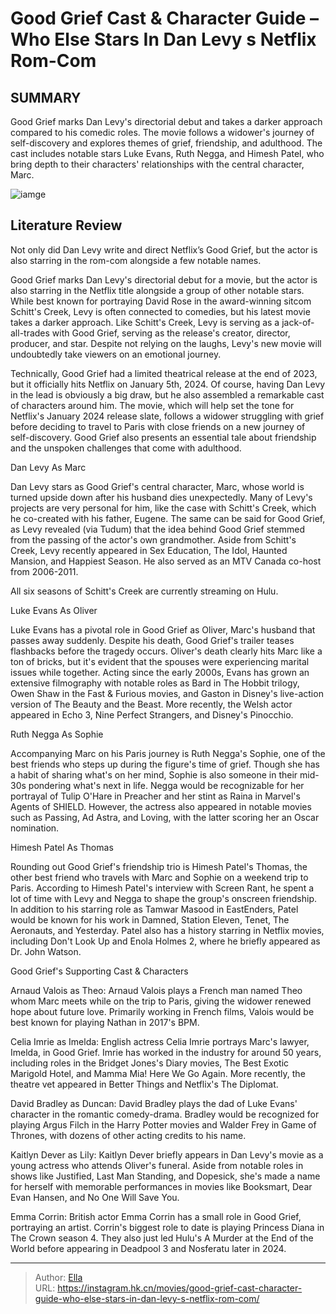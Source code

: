 # Good Grief Cast &amp; Character Guide – Who Else Stars In Dan Levy s Netflix Rom-Com


## SUMMARY 



  Good Grief marks Dan Levy&#39;s directorial debut and takes a darker approach compared to his comedic roles.   The movie follows a widower&#39;s journey of self-discovery and explores themes of grief, friendship, and adulthood.   The cast includes notable stars Luke Evans, Ruth Negga, and Himesh Patel, who bring depth to their characters&#39; relationships with the central character, Marc.  

![iamge](https://static1.srcdn.com/wordpress/wp-content/uploads/2024/01/good-grief-cast-character-guide.jpg)

## Literature Review

Not only did Dan Levy write and direct Netflix’s Good Grief, but the actor is also starring in the rom-com alongside a few notable names.




Good Grief marks Dan Levy&#39;s directorial debut for a movie, but the actor is also starring in the Netflix title alongside a group of other notable stars. While best known for portraying David Rose in the award-winning sitcom Schitt&#39;s Creek, Levy is often connected to comedies, but his latest movie takes a darker approach. Like Schitt&#39;s Creek, Levy is serving as a jack-of-all-trades with Good Grief, serving as the release&#39;s creator, director, producer, and star. Despite not relying on the laughs, Levy&#39;s new movie will undoubtedly take viewers on an emotional journey.




Technically, Good Grief had a limited theatrical release at the end of 2023, but it officially hits Netflix on January 5th, 2024. Of course, having Dan Levy in the lead is obviously a big draw, but he also assembled a remarkable cast of characters around him. The movie, which will help set the tone for Netflix&#39;s January 2024 release slate, follows a widower struggling with grief before deciding to travel to Paris with close friends on a new journey of self-discovery. Good Grief also presents an essential tale about friendship and the unspoken challenges that come with adulthood.


 Dan Levy As Marc 
          

Dan Levy stars as Good Grief&#39;s central character, Marc, whose world is turned upside down after his husband dies unexpectedly. Many of Levy&#39;s projects are very personal for him, like the case with Schitt&#39;s Creek, which he co-created with his father, Eugene. The same can be said for Good Grief, as Levy revealed (via Tudum) that the idea behind Good Grief stemmed from the passing of the actor&#39;s own grandmother. Aside from Schitt&#39;s Creek, Levy recently appeared in Sex Education, The Idol, Haunted Mansion, and Happiest Season. He also served as an MTV Canada co-host from 2006-2011.






All six seasons of Schitt&#39;s Creek are currently streaming on Hulu.






 Luke Evans As Oliver 
          

Luke Evans has a pivotal role in Good Grief as Oliver, Marc&#39;s husband that passes away suddenly. Despite his death, Good Grief&#39;s trailer teases flashbacks before the tragedy occurs. Oliver&#39;s death clearly hits Marc like a ton of bricks, but it&#39;s evident that the spouses were experiencing marital issues while together. Acting since the early 2000s, Evans has grown an extensive filmography with notable roles as Bard in The Hobbit trilogy, Owen Shaw in the Fast &amp; Furious movies, and Gaston in Disney&#39;s live-action version of The Beauty and the Beast. More recently, the Welsh actor appeared in Echo 3, Nine Perfect Strangers, and Disney&#39;s Pinocchio.






 Ruth Negga As Sophie 
          

Accompanying Marc on his Paris journey is Ruth Negga&#39;s Sophie, one of the best friends who steps up during the figure&#39;s time of grief. Though she has a habit of sharing what&#39;s on her mind, Sophie is also someone in their mid-30s pondering what&#39;s next in life. Negga would be recognizable for her portrayal of Tulip O&#39;Hare in Preacher and her stint as Raina in Marvel&#39;s Agents of SHIELD. However, the actress also appeared in notable movies such as Passing, Ad Astra, and Loving, with the latter scoring her an Oscar nomination.



 Himesh Patel As Thomas 
          




Rounding out Good Grief&#39;s friendship trio is Himesh Patel&#39;s Thomas, the other best friend who travels with Marc and Sophie on a weekend trip to Paris. According to Himesh Patel&#39;s interview with Screen Rant, he spent a lot of time with Levy and Negga to shape the group&#39;s onscreen friendship. In addition to his starring role as Tamwar Masood in EastEnders, Patel would be known for his work in Damned, Station Eleven, Tenet, The Aeronauts, and Yesterday. Patel also has a history starring in Netflix movies, including Don&#39;t Look Up and Enola Holmes 2, where he briefly appeared as Dr. John Watson.



 Good Grief&#39;s Supporting Cast &amp; Characters 
         

Arnaud Valois as Theo: Arnaud Valois plays a French man named Theo whom Marc meets while on the trip to Paris, giving the widower renewed hope about future love. Primarily working in French films, Valois would be best known for playing Nathan in 2017&#39;s BPM.




Celia Imrie as Imelda: English actress Celia Imrie portrays Marc&#39;s lawyer, Imelda, in Good Grief. Imrie has worked in the industry for around 50 years, including roles in the Bridget Jones&#39;s Diary movies, The Best Exotic Marigold Hotel, and Mamma Mia! Here We Go Again. More recently, the theatre vet appeared in Better Things and Netflix&#39;s The Diplomat.

David Bradley as Duncan: David Bradley plays the dad of Luke Evans&#39; character in the romantic comedy-drama. Bradley would be recognized for playing Argus Filch in the Harry Potter movies and Walder Frey in Game of Thrones, with dozens of other acting credits to his name.

Kaitlyn Dever as Lily: Kaitlyn Dever briefly appears in Dan Levy&#39;s movie as a young actress who attends Oliver&#39;s funeral. Aside from notable roles in shows like Justified, Last Man Standing, and Dopesick, she&#39;s made a name for herself with memorable performances in movies like Booksmart, Dear Evan Hansen, and No One Will Save You.

Emma Corrin: British actor Emma Corrin has a small role in Good Grief, portraying an artist. Corrin&#39;s biggest role to date is playing Princess Diana in The Crown season 4. They also just led Hulu&#39;s A Murder at the End of the World before appearing in Deadpool 3 and Nosferatu later in 2024.






---

> Author: [Ella](https://instagram.hk.cn/)  
> URL: https://instagram.hk.cn/movies/good-grief-cast-character-guide-who-else-stars-in-dan-levy-s-netflix-rom-com/  


